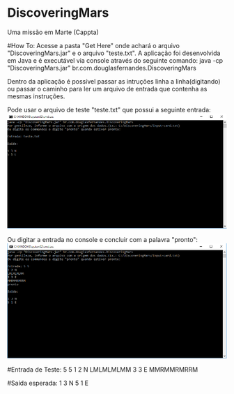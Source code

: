 # DiscoveringMars
Uma missão em Marte (Cappta)

#How To:
Acesse a pasta "Get Here" onde achará o arquivo "DiscoveringMars.jar" e o arquivo "teste.txt".
A aplicação foi desenvolvida em Java e é executável via console através do seguinte comando:
java -cp "DiscoveringMars.jar" br.com.douglasfernandes.DiscoveringMars

Dentro da aplicação é possível passar as intruções linha a linha(digitando) ou passar o caminho para ler um arquivo de entrada que contenha as mesmas instruções.

Pode usar o arquivo de teste "teste.txt" que possui a seguinte entrada:
![Import](teste.png)

Ou digitar a entrada no console e concluir com a palavra "pronto":
![Import](teste2.png)

#Entrada de Teste:
5 5
1 2 N
LMLMLMLMM
3 3 E
MMRMMRMRRM

#Saída esperada:
1 3 N
5 1 E